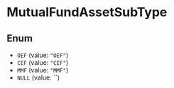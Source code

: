 # MutualFundAssetSubType

## Enum

* `OEF` (value: `"OEF"`)
* `CEF` (value: `"CEF"`)
* `MMF` (value: `"MMF"`)
* `NULL` (value: ``)
